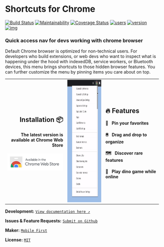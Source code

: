 # Shortcuts for Chrome

[![Build Status](https://travis-ci.org/MobileFirstLLC/shortcuts-for-chrome.svg?branch=master)](https://travis-ci.com/github/MobileFirstLLC/shortcuts-for-chrome) [![Maintainability](https://api.codeclimate.com/v1/badges/a157da9689c99fc90a57/maintainability)](https://codeclimate.com/github/MobileFirstLLC/shortcuts-for-chrome/maintainability) [![Coverage Status](https://coveralls.io/repos/github/MobileFirstLLC/shortcuts-for-chrome/badge.svg?branch=master)](https://coveralls.io/github/MobileFirstLLC/shortcuts-for-chrome?branch=master) [![users](https://img.shields.io/chrome-web-store/users/jnmekaomnicdcpgdndekkmojfomifjal)](https://chrome.google.com/webstore/detail/jnmekaomnicdcpgdndekkmojfomifjal) [![version](https://img.shields.io/chrome-web-store/v/jnmekaomnicdcpgdndekkmojfomifjal?label=latest&color=3D5AFE)](https://chrome.google.com/webstore/detail/jnmekaomnicdcpgdndekkmojfomifjal) [![img](https://inch-ci.org/github/MobileFirstLLC/shortcuts-for-chrome.svg?branch=master)](https://inch-ci.org/github/MobileFirstLLC/shortcuts-for-chrome)

### Quick access nav for devs working with chrome browser

Default Chrome browser is optimized for non-technical users. For developers who build extensions, or web devs who want to inspect what is happening under the hood with indexedDB, service workers, or Bluetooth devices, this menu brings shortcuts to those hidden browser features. You can further customize the menu by pinning items you care about on top.

<table>
 <tbody>
 <tr>
   <td width="304" align="right">
     <h2>Installation 📦</h2>
     <h4>The latest version is available at Chrome Web Store</h4>
     <a href="https://chrome.google.com/webstore/detail/jnmekaomnicdcpgdndekkmojfomifjal">
      <img alt="install at chrome web store" width="250" src="https://raw.githubusercontent.com/MobileFirstLLC/shortcuts-for-chrome/master/.github/badge.png"/>
     </a>
    <br/><br/>
   </td>
   <td width="304" align="center">
    <img src='https://raw.githubusercontent.com/MobileFirstLLC/shortcuts-for-chrome/master/assets/preview.gif' height="400" />
   </td>
   <td width="304">
     <h2>🔥 Features</h2>  
     <h4>📍 &nbsp; Pin your favorites</h4>
     <h4>🖲️ &nbsp; Drag and drop to organize</h4>
     <h4>🗺️ &nbsp; Discover rare features</h4>
     <h4>🦖 &nbsp; Play dino game while online</h4>
   </td>
  </tr>
  </tbody>
</table>  


**Development:** [`View documentation here ↗`](http://oss.mobilefirst.me/shortcuts-for-chrome/)

**Issues & Feature Requests:** [`Submit on Github`](https://github.com/MobileFirstLLC/shortcuts-for-chrome/issues/new/choose)

**Maker:** [`Mobile First`](https://mobilefirst.me)

**License:** [`MIT`](https://github.com/MobileFirstLLC/shortcuts-for-chrome/blob/master/LICENSE)
